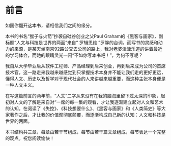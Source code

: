 # 前言

如国你翻开这本书，请相信我们之间的缘分。

本书的书名“猴子与火箭”抄袭自硅谷创业之父Paul Graham的《黑客与画家》，副标题“人文与科技是世界的两面”来自“ 罗辑思维 ”罗胖的台词。而写书的灵感和动力的来源，是某天坐南京92路公交去公司的路上，我对老婆津津乐道的讲着最近的学习体会，而她的眼睛灵光一闪“不如你写本书吧！”，为何不写呢？

我自从大学毕业后从软件工程师、产品经理到后来创业，再到后来成为公司的首席技术官，这一路走来我越来越感觉到只掌握技术本身并不能让我们走的更好更远，懂得人文、历史以及哲学对于现代社会的人来讲越来越重要，而这种主张本身便是一种人文主义。

在写这篇前言的两年前，“人文”二字从来没有在我的脑海里留下过太深的印象，起初对人文的了解是来自对“一席的每一集的观看，才让我逐渐建立起对人文和艺术的认知。在阅读了《失控》、《科技想要什么》、《黑客与画家》和《人类简史》等大家著作之后，才让我的价值观彻底颠覆，而逐渐构成自己新的认知：人文和科技是世界的两面。

本书结构共三章，每章由若干节组成，每节由若干篇文章组成，每节表达一个完整的观点。祝您阅读愉快！

